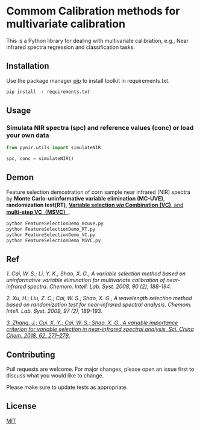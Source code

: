# Commom Calibration methods for multivariate calibration

This is a Python library for dealing with multivariate calibration, e.g., Near infrared spectra regression and classification tasks.

## Installation

Use the package manager [pip](https://pip.pypa.io/en/stable/) to install toolkit in requirements.txt.

```bash
pip install -r requirements.txt
```
## Usage
### Simulata NIR spectra (spc) and reference values (conc) or load your own data
```python
from pynir.utils import simulateNIR

spc, conc = simulateNIR()
``` 

## Demon
Feature selection demostration of corn sample near infrared (NIR) spectra by **Monte Carlo-uninformative variable elimination (MC-UVE)**, **randomization test(RT)**, [**Variable selection _via_ Combination (VC)**, and **multi-step VC（MSVC）**](https://link.springer.com/article/10.1007%2Fs11426-018-9368-9). 
```python
python FeatureSelectionDemo_mcuve.py
python FeatureSelectionDemo_RT.py
python FeatureSelectionDemo_VC.py
python FeatureSelectionDemo_MSVC.py

```

## Ref
_1. Cai, W. S.;  Li, Y. K.; Shao, X. G., A variable selection method based on uninformative variable elimination for multivariate calibration of near-infrared spectra. Chemom. Intell. Lab. Syst. 2008, 90 (2), 188-194._

_2. Xu, H.;  Liu, Z. C.;  Cai, W. S.; Shao, X. G., A wavelength selection method based on randomization test for near-infrared spectral analysis. Chemom. Intell. Lab. Syst. 2009, 97 (2), 189-193._

[_3. Zhang, J.;  Cui, X. Y.;  Cai, W. S.; Shao, X. G., A variable importance criterion for variable selection in near-infrared spectral analysis. Sci. China Chem. 2018, 62, 271–279._](https://link.springer.com/article/10.1007%2Fs11426-018-9368-9)

## Contributing
Pull requests are welcome. For major changes, please open an issue first to discuss what you would like to change.

Please make sure to update tests as appropriate.

## License
[MIT](https://choosealicense.com/licenses/mit/)
